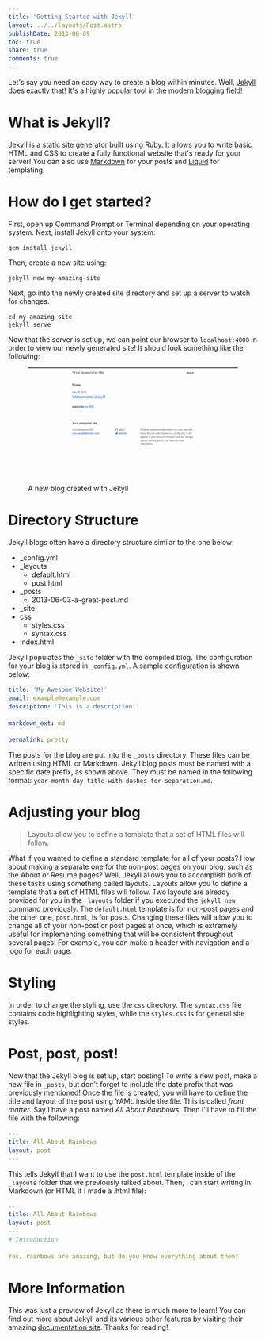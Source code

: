 ```yaml
---
title: 'Getting Started with Jekyll'
layout: ../../layouts/Post.astro
publishDate: 2013-06-09
toc: true
share: true
comments: true
---
```


Let's say you need an easy way to create a blog within minutes. Well,
[Jekyll](http://jekyllrb.com/) does exactly that! It's a highly popular tool in
the modern blogging field!

# What is Jekyll?

Jekyll is a static site generator built using Ruby. It allows you to write basic
HTML and CSS to create a fully functional website that's ready for your server!
You can also use [Markdown](http://daringfireball.net/projects/markdown/) for
your posts and [Liquid](https://github.com/Shopify/liquid/#readme) for
templating.

# How do I get started?

First, open up Command Prompt or Terminal depending on your operating system.
Next, install Jekyll onto your system:

```shell
gem install jekyll
```

Then, create a new site using:

```shell
jekyll new my-amazing-site
```

Next, go into the newly created site directory and set up a server to watch for
changes.

```shell
cd my-amazing-site
jekyll serve
```

Now that the server is set up, we can point our browser to `localhost:4000` in
order to view our newly generated site! It should look something like the
following:

<figure>
    <img src="/img/posts/jekyll-new-site.png" alt="A new Jekyll blog">
    <figcaption>A new blog created with Jekyll</figcaption>
</figure>

# Directory Structure

Jekyll blogs often have a directory structure similar to the one below:

- \_config.yml
- \_layouts
  - default.html
  - post.html
- \_posts
  - 2013-06-03-a-great-post.md
- \_site
- css
  - styles.css
  - syntax.css
- index.html

Jekyll populates the `_site` folder with the compiled blog. The configuration
for your blog is stored in `_config.yml`. A sample configuration is shown below:

```yaml
title: 'My Awesome Website!'
email: example@example.com
description: 'This is a description!'

markdown_ext: md

permalink: pretty
```

The posts for the blog are put into the `_posts` directory. These files can be
written using HTML or Markdown. Jekyll blog posts must be named with a specific
date prefix, as shown above. They must be named in the following format:
`year-month-day-title-with-dashes-for-separation.md`.

# Adjusting your blog

> Layouts allow you to define a template that a set of HTML files will follow.

What if you wanted to define a standard template for all of your posts? How
about making a separate one for the non-post pages on your blog, such as the
About or Resume pages? Well, Jekyll allows you to accomplish both of these tasks
using something called layouts. Layouts allow you to define a template that a
set of HTML files will follow. Two layouts are already provided for you in the
`_layouts` folder if you executed the `jekyll new` command previously. The
`default.html` template is for non-post pages and the other one, `post.html`, is
for posts. Changing these files will allow you to change all of your non-post or
post pages at once, which is extremely useful for implementing something that
will be consistent throughout several pages! For example, you can make a header
with navigation and a logo for each page.

# Styling

In order to change the styling, use the `css` directory. The `syntax.css` file
contains code highlighting styles, while the `styles.css` is for general site
styles.

# Post, post, post!

Now that the Jekyll blog is set up, start posting! To write a new post, make a
new file in `_posts`, but don't forget to include the date prefix that was
previously mentioned! Once the file is created, you will have to define the
title and layout of the post using YAML inside the file. This is called _front
matter_. Say I have a post named _All About Rainbows_. Then I'll have to fill
the file with the following:

```yaml
---
title: All About Rainbows
layout: post
---
```

This tells Jekyll that I want to use the `post.html` template inside of the
`_layouts` folder that we previously talked about. Then, I can start writing in
Markdown (or HTML if I made a .html file):

```yaml
---
title: All About Rainbows
layout: post
---
# Introduction

Yes, rainbows are amazing, but do you know everything about them?
```

# More Information

This was just a preview of Jekyll as there is much more to learn! You can find
out more about Jekyll and its various other features by visiting their amazing
[documentation site](http://jekyllrb.com/docs/home/). Thanks for reading!
